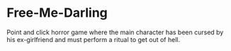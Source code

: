 # Free-Me-Darling
Point and click horror game where the main character has been cursed by his ex-girlfriend and must perform a ritual to get out of hell. 
